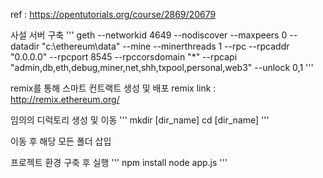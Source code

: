 ref : https://opentutorials.org/course/2869/20679


사설 서버 구축
'''
geth --networkid 4649 --nodiscover --maxpeers 0 --datadir "c:\ethereum\data" --mine --minerthreads 1 --rpc --rpcaddr "0.0.0.0" --rpcport 8545 --rpccorsdomain "*" --rpcapi "admin,db,eth,debug,miner,net,shh,txpool,personal,web3" --unlock 0,1
'''

remix를 통해 스마트 컨트랙트 생성 및 배포
remix link : http://remix.ethereum.org/

임의의 디럭토리 생성 및 이동
'''
mkdir [dir_name]
cd [dir_name]
'''

이동 후 해당 모든 폴더 삽입

프로젝트 환경 구축 후 실행
'''
npm install
node app.js
'''
